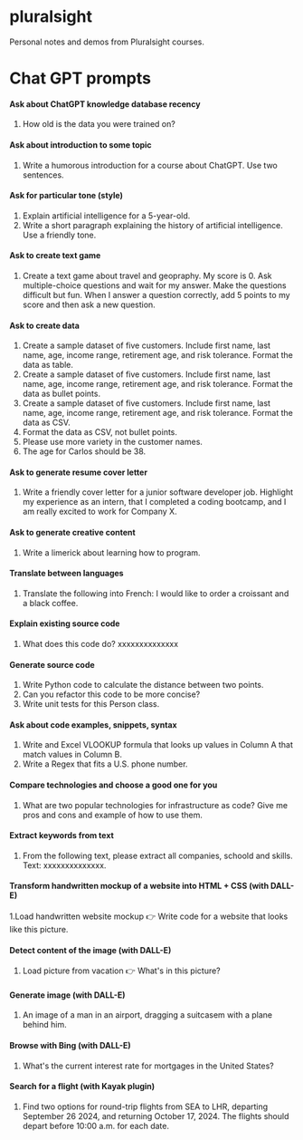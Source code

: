 # pluralsight

Personal notes and demos from Pluralsight courses.

# Chat GPT prompts

#### Ask about ChatGPT knowledge database recency

1. How old is the data you were trained on?

#### Ask about introduction to some topic

1. Write a humorous introduction for a course about ChatGPT. Use two sentences.

#### Ask for particular tone (style)

1. Explain artificial intelligence for a 5-year-old.
2. Write a short paragraph explaining the history of artificial intelligence. Use a friendly tone.

#### Ask to create text game

1. Create a text game about travel and geopraphy. My score is 0. Ask multiple-choice questions and wait for my answer. Make the questions difficult but fun. When I answer a question correctly, add 5 points to my score and then ask a new question.

#### Ask to create data

1. Create a sample dataset of five customers. Include first name, last name, age, income range, retirement age, and risk tolerance. Format the data as table.
2. Create a sample dataset of five customers. Include first name, last name, age, income range, retirement age, and risk tolerance. Format the data as bullet points.
3. Create a sample dataset of five customers. Include first name, last name, age, income range, retirement age, and risk tolerance. Format the data as CSV.
4. Format the data as CSV, not bullet points.
5. Please use more variety in the customer names.
6. The age for Carlos should be 38.

#### Ask to generate resume cover letter

1. Write a friendly cover letter for a junior software developer job. Highlight my experience as an intern, that I completed a coding bootcamp, and I am really excited to work for Company X.

#### Ask to generate creative content

1. Write a limerick about learning how to program.

#### Translate between languages

1. Translate the following into French: I would like to order a croissant and a black coffee.

#### Explain existing source code

1. What does this code do? xxxxxxxxxxxxxx

#### Generate source code

1. Write Python code to calculate the distance between two points.
2. Can you refactor this code to be more concise?
3. Write unit tests for this Person class.

#### Ask about code examples, snippets, syntax

1. Write and Excel VLOOKUP formula that looks up values in Column A that match values in Column B.
2. Write a Regex that fits a U.S. phone number.

#### Compare technologies and choose a good one for you

1. What are two popular technologies for infrastructure as code? Give me pros and cons and example of how to use them.

#### Extract keywords from text

1. From the following text, please extract all companies, schoold and skills. Text: xxxxxxxxxxxxxx.

#### Transform handwritten mockup of a website into HTML + CSS (with DALL-E)

1.Load handwritten website mockup 👉 Write code for a website that looks like this picture.

#### Detect content of the image (with DALL-E)

1. Load picture from vacation 👉 What's in this picture?

#### Generate image (with DALL-E)

1. An image of a man in an airport, dragging a suitcasem with a plane behind him.

#### Browse with Bing (with DALL-E)

1. What's the current interest rate for mortgages in the United States?

#### Search for a flight (with Kayak plugin)

1. Find two options for round-trip flights from SEA to LHR, departing September 26 2024, and returning October 17, 2024. The flights should depart before 10:00 a.m. for each date.
